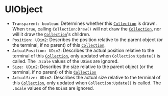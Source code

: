# UIObject

* `Transparent: boolean`: Determines whether this [`Collection`](../Collection/README.md#Collection) is drawn. When `true`, calling `Collection:Draw()` will not draw the [`Collection`](../Collection/README.md#Collection), nor will it draw the [`Collection`](../Collection/README.md#Collection)'s children.
* `Position: UDim2`: Describes the position relative to the parent object (or the terminal, if no parent) of this [`Collection`](../Collection/README.md#Collection).
* `ActualPosition: UDim2`: Describes the actual position relative to the terminal of this [`Collection`](../Collection/README.md#Collection), only updated when `Collection:Update()` is called. The `.Scale` values of the `UDim`s are ignored.
* `Size: UDim2`: Describes the size relative to the parent object (or the terminal, if no parent) of this [`Collection`](../Collection/README.md#Collection)
* `ActualSize: UDim2`: Describes the actual size relative to the terminal of this [`Collection`](../Collection/README.md#Collection), only updated when `Collection:Update()` is called. The `.Scale` values of the `UDim`s are ignored.
